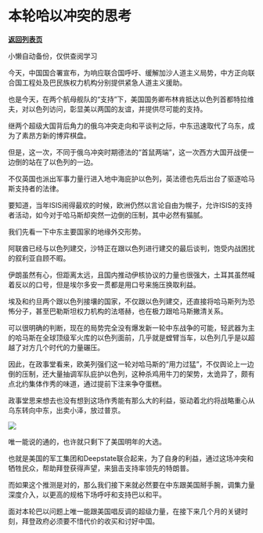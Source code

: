 # 本轮哈以冲突的思考

[**返回列表页**](/gzh/政事堂2019)

小懒自动备份，仅供查阅学习

今天，中国国合署宣布，为响应联合国呼吁、缓解加沙人道主义局势，中方正向联合国工程处及巴民族权力机构分别提供紧急人道主义援助。  

也是今天，在两个航母舰队的“支持”下，美国国务卿布林肯抵达以色列首都特拉维夫，对以色列访问，彰显美以两国的友谊，并提供尽可能的支持。

继两个超级大国背后角力的俄乌冲突走向和平谈判之际，中东迅速取代了乌东，成为了素昂方新的博弈棋盘。

但是，这一次，不同于俄乌冲突时期德法的“首鼠两端”，这一次西方大国开战便一边倒的站在了以色列的一边。

不仅英国也派出军事力量行进入地中海庇护以色列，英法德也先后出台了驱逐哈马斯支持者的法律。

要知道，当年ISIS闹得最欢的时候，欧洲仍然以言论自由为幌子，允许ISIS的支持者活动，如今对于哈马斯却突然一边倒的压制，其中必然有猫腻。  

我们先看一下中东主要国家的地缘外交形势。

阿联酋已经与以色列建交，沙特正在跟以色列进行建交的最后谈判，饱受内战困扰的叙利亚自顾不暇。

伊朗虽然有心，但距离太远，且国内推动伊核协议的力量也很强大，土耳其虽然喊着反以的口号，但是埃尔多安一贯都是用口号来施压换取利益。  

埃及和约旦两个跟以色列接壤的国家，不仅跟以色列建交，还直接将哈马斯列为恐怖分子，甚至巴勒斯坦权力机构的法塔赫，也在极力跟哈马斯撇清关系。  

可以很明确的判断，现在的局势完全没有爆发新一轮中东战争的可能，轻武器为主的哈马斯在全球顶级军火库的以色列面前，几乎就是螳臂当车，以色列几乎是以超越了对方几个时代的力量碾压。

因此，在政事堂看来，欧美列强们这一轮对哈马斯的“用力过猛”，不仅舆论上一边倒的压制，还大量抽调军队庇护以色列，这种杀鸡用牛刀的架势，太诡异了，颇有点北约集体作秀的味道，通过提前下注来争夺蛋糕。

政事堂思来想去也没有想到这场作秀能有那么大的利益，驱动着北约将战略重心从乌东转向中东，出卖小泽，放过普京。

![](https://mmbiz.qpic.cn/mmbiz_png/rxhS23yu8cPIRMORwXTaRBapo6PICTyURppAcFkfIjDibPeN4OAibSq7M2RklzWgt5B7eT8Jw06KibibsvG9mQDm0g/640?wx_fmt=png)

唯一能说的通的，也许就只剩下了美国明年的大选。

也就是美国的军工集团和Deepstate联合起来，为了自身的利益，通过这场冲突和牺牲民众，帮助拜登获得声望，来狙击支持率领先的特朗普。

而如果这个推测是对的，那么我们接下来就必然要在中东跟美国掰手腕，调集力量深度介入，以更高的规格下场呼吁和支持巴以和平。

面对本轮巴以问题上唯一能跟美国唱反调的超级力量，在接下来几个月的关键时刻，拜登政府必须要不惜代价的收买和讨好中国。

